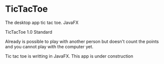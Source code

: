# TicTacToe
The desktop app tic tac toe.  JavaFX
  
  TicTacToe 1.0 Standard
  
  Already is possible to play with another person but doesn't count the points and you cannot
  play with the computer yet.
  
  
  
  
  Tic tac toe is writting in JavaFX. This app is under construction
